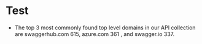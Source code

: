 Test
================

- The top 3 most commonly found top level domains in our API collection
  are swaggerhub.com 615, azure.com 361 , and swagger.io 337.
